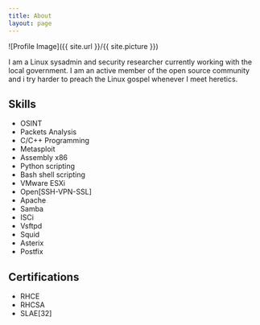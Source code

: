 ```yaml
---
title: About
layout: page
---
```

![Profile Image]({{ site.url }}/{{ site.picture }})

<p>I am a Linux sysadmin and security researcher currently working with the local government. I am an active member of the open source community and i try harder to preach the Linux gospel whenever I meet heretics.</p>

<h2>Skills</h2>

<ul class="skill-list">
	<li>OSINT</li>
	<li>Packets Analysis</li>
	<li>C/C++ Programming</li>
	<li>Metasploit</li>
	<li>Assembly x86</li>
	<li>Python scripting</li>
	<li>Bash shell scripting</li>
	<li>VMware ESXi</li>
	<li>Open[SSH-VPN-SSL]</li>
	<li>Apache</li>
	<li>Samba</li>
	<li>ISCi</li>
	<li>Vsftpd</li>
	<li>Squid</li>
	<li>Asterix</li>
	<li>Postfix</li>
</ul>


<h2>Certifications</h2>

<ul>
	<li>RHCE</li>
	<li>RHCSA</li>
	<li>SLAE[32]</li>
</ul>
